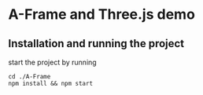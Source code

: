 # A-Frame and Three.js demo

## Installation and running the project
start the project by running

	cd ./A-Frame
    npm install && npm start